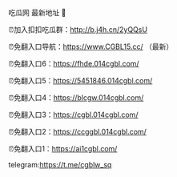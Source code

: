 吃瓜网 最新地址 👋 

⏰加入扣扣吃瓜群：http://b.j4h.cn/2yQQsU

⏰免翻入口导航：https://www.CGBL15.cc/  （最新）

⏰免翻入口6：https://fhde.014cgbl.com/

⏰免翻入口5：https://5451846.014cgbl.com/

⏰免翻入口4：https://blcgw.014cgbl.com/

⏰免翻入口3：https://cgbl.014cgbl.com/

⏰免翻入口2：https://ccggbl.014cgbl.com/

⏰免翻入口1：https://ai1cgbl.com/

telegram:https://t.me/cgblw_sq


